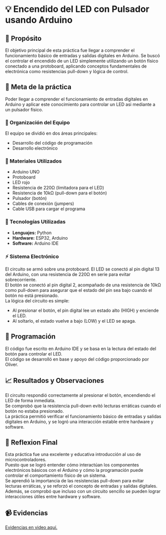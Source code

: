 # 💡 Encendido del LED con Pulsador usando Arduino

## 🎯 Propósito
El objetivo principal de esta práctica fue llegar a comprender el funcionamiento básico de entradas y salidas digitales en Arduino. Se buscó el controlar el encendido de un LED simplemente utilizando un botón físico conectado a una protoboard, aplicando conceptos fundamentales de electrónica como resistencias pull-down y lógica de control.

## 🧭 Meta de la práctica
Poder llegar a comprender el funcionamiento de entradas digitales en Arduino y aplicar este conocimiento para controlar un LED asi mediante a un pulsador físico.

### 👥 Organización del Equipo
El equipo se dividió en dos áreas principales:
- Desarrollo del código de programación
- Desarrollo electrónico

### 🧰 Materiales Utilizados
- Arduino UNO  
- Protoboard  
- LED rojo  
- Resistencia de 220Ω (limitadora para el LED)  
- Resistencia de 10kΩ (pull-down para el botón)  
- Pulsador (botón)  
- Cables de conexión (jumpers)  
- Cable USB para cargar el programa  

### 🧪 Tecnologías Utilizadas
- **Lenguajes:** Python  
- **Hardware:** ESP32, Arduino  
- **Software:** Arduino IDE  

### ⚡ Sistema Electrónico
El circuito se armó sobre una protoboard. El LED se conectó al pin digital 13 del Arduino, con una resistencia de 220Ω en serie para evitar sobrecorriente.  
El botón se conectó al pin digital 2, acompañado de una resistencia de 10kΩ como pull-down para asegurar que el estado del pin sea bajo cuando el botón no está presionado.  
La lógica del circuito es simple:  
- Al presionar el botón, el pin digital lee un estado alto (HIGH) y enciende el LED.  
- Al soltarlo, el estado vuelve a bajo (LOW) y el LED se apaga.

## 🧠 Programación
El código fue escrito en Arduino IDE y se basa en la lectura del estado del botón para controlar el LED.  
El código se desarrolló en base y apoyo del código proporcionado por Oliver.

## 📈 Resultados y Observaciones
El circuito respondió correctamente al presionar el botón, encendiendo el LED de forma inmediata.  
Se comprobó que la resistencia pull-down evitó lecturas erráticas cuando el botón no estaba presionado.  
La práctica permitió verificar el funcionamiento básico de entradas y salidas digitales en Arduino, y se logró una interacción estable entre hardware y software.

## 🧩 Reflexion Final
Esta práctica fue una excelente y educativa introducción al uso de microcontroladores.  
Puesto que se logró entender cómo interactúan los componentes electrónicos básicos con el Arduino y cómo la programación puede controlar el comportamiento físico de un sistema.  
Se aprendió la importancia de las resistencias pull-down para evitar lecturas erráticas, y se reforzó el concepto de entradas y salidas digitales.  
Además, se comprobó que incluso con un circuito sencillo se pueden lograr interacciones útiles entre hardware y software.

## 📹 Evidencias
[Evidencias en video aquí.]()